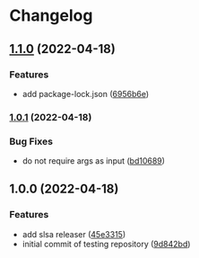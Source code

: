 # Changelog

## [1.1.0](https://github.com/bcoe/slsa-github-generator-node-test/compare/v1.0.1...v1.1.0) (2022-04-18)


### Features

* add package-lock.json ([6956b6e](https://github.com/bcoe/slsa-github-generator-node-test/commit/6956b6efe97741940bdff08ff30234716b60fb06))

### [1.0.1](https://github.com/bcoe/slsa-github-generator-node-test/compare/v1.0.0...v1.0.1) (2022-04-18)


### Bug Fixes

* do not require args as input ([bd10689](https://github.com/bcoe/slsa-github-generator-node-test/commit/bd10689f1411568b0be25569293686296cb63152))

## 1.0.0 (2022-04-18)


### Features

* add slsa releaser ([45e3315](https://github.com/bcoe/slsa-github-generator-node-test/commit/45e3315f76a3c2e11a1c9b1912c2dd369f001343))
* initial commit of testing repository ([9d842bd](https://github.com/bcoe/slsa-github-generator-node-test/commit/9d842bdb2d80b611c9226edbccfa97dd8c6ce1e6))
